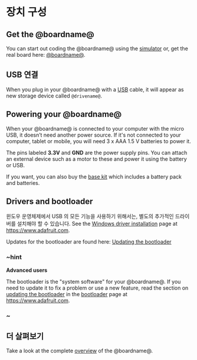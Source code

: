 # 장치 구성

## Get the @boardname@

You can start out coding the @boardname@ using the [simulator](/device/simulator) or, get the real board here: [@boardname@](https://www.adafruit.com/product/3333).

## USB 연결

When you plug in your @boardname@ with a [USB](/device/usb) cable, it will appear as new storage device called `@drivename@`.

## Powering your @boardname@

When your @boardname@ is connected to your computer with the micro USB, it doesn’t need another power source. If it's not connected to your computer, tablet or mobile, you will need 3 x AAA 1.5 V batteries to power it.

The pins labeled **3.3V** and **GND** are the power supply pins. You can attach an external device such as a motor to these and power it using the battery or USB.

If you want, you can also buy the [base kit](https://www.adafruit.com/product/3517) which includes a battery pack and batteries.

## Drivers and bootloader

윈도우 운영체제에서 USB 의 모든 기능을 사용하기 위해서는, 별도의 추가적인 드라이버를 설치해야 할 수 있습니다. See the [Windows driver installation](https://learn.adafruit.com/adafruit-circuit-playground-express/adafruit2-windows-driver-installation) page at https://www.adafruit.com.

Updates for the bootloader are found here: [Updating the bootloader](https://learn.adafruit.com/adafruit-circuit-playground-express/adafruit2-uf2-bootloader-details#updating-the-bootloader)

### ~hint

**Advanced users**

The bootloader is the "system software" for your @boardname@. If you need to update it to fix a problem or use a new feature, read the section on [updating the bootloader](https://learn.adafruit.com/adafruit-circuit-playground-express/adafruit2-uf2-bootloader-details#updating-the-bootloader) in the [bootloader](https://learn.adafruit.com/adafruit-circuit-playground-express/adafruit2-uf2-bootloader-details) page at https://www.adafruit.com.

### ~

## 더 살펴보기

Take a look at the complete [overview](https://learn.adafruit.com/adafruit-circuit-playground-express/overview) of the @boardname@.